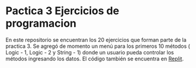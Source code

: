 ﻿# Pactica 3 Ejercicios de programacion

En este repositorio se encuentran los 20 ejercicios que forman parte    de la practica 3. Se agregó de momento un menú para los primeros 10    métodos ( Logic - 1, Logic - 2 y String - 1) donde un usuario pueda    controlar los métodos ingresando los datos. El código también se encuentra en [Replit](https://replit.com/@LuisTobon/Practica3).

 
